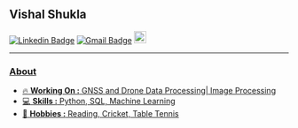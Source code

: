 
## Vishal Shukla 
[![Linkedin Badge](https://img.shields.io/badge/-VishalShukla-blue?style=flat-square&logo=Linkedin&logoColor=white&link=https://www.linkedin.com/in/vishal-shukla-658784188/)](https://www.linkedin.com/in/vishal-shukla-658784188/) [![Gmail Badge](https://img.shields.io/badge/-vishalshuklak02@gmail.com-c14438?style=flat-square&logo=Gmail&logoColor=white&link=mailto:vishalshuklak02@gmail.com)](mailto:vishalshuklak02@gmail.com)
<a href="https://www.hackerrank.com/vishalshuklak800">
  <img alt="Vishal's Hackerank" width="22px" src="https://cdn.jsdelivr.net/npm/simple-icons@v3/icons/hackerrank.svg" />


---------------------------------------------------------------------------------------------------------------------------------------------------------------------------------
### About
-  :fire: **Working On :** GNSS and Drone Data Processing| Image Processing 
-  :computer: **Skills :** Python, SQL, Machine Learning 
-  :bat: **Hobbies :** Reading, Cricket, Table Tennis
